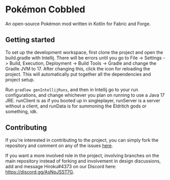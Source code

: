 # Pokémon Cobbled

An open-source Pokémon mod written in Kotlin for Fabric and Forge.

## Getting started

To set up the development workspace, first clone the project and open the build.gradle with Intellij.  There will be
errors until you go to File -> Settings -> Build, Execution, Deployment -> Build Tools -> Gradle and change the Gradle JVM
to 17. After changing this, click the icon for reloading the project. This will automatically
put together all the dependencies and project setup.

Run `gradlew genIntellijRuns`, and then in Intellij go to your run configurations, and change whichever you plan on
running to use a Java 17 JRE. runClient is as if you booted up in singleplayer, runServer is a server without a client,
and runData is for summoning the Eldritch gods or something, idk.

## Contributing

If you're interested in contributing to the project, you can simply fork the repository and comment on any of the issues 
[here](https://gitlab.com/cable-mc/pokemon-cobbled/-/issues?scope=all&state=opened&label_name[]=accepted&assignee_id=None).

If you want a more involved role in the project, involving branches on the main repository instead of forking and involvement
in design discussions, add and message Hiroku#4373 on our Discord here: https://discord.gg/AsNpJSST7G.
